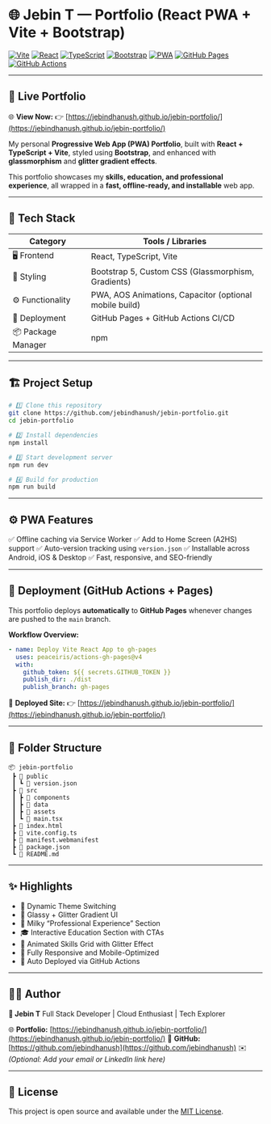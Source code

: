 # 🌐 **Jebin T — Portfolio (React PWA + Vite + Bootstrap)**

[![Vite](https://img.shields.io/badge/Vite-646CFF?style=for-the-badge\&logo=vite\&logoColor=white)](https://vitejs.dev/)
[![React](https://img.shields.io/badge/React-149ECA?style=for-the-badge\&logo=react\&logoColor=white)](https://react.dev/)
[![TypeScript](https://img.shields.io/badge/TypeScript-3178C6?style=for-the-badge\&logo=typescript\&logoColor=white)](https://www.typescriptlang.org/)
[![Bootstrap](https://img.shields.io/badge/Bootstrap-7311F5?style=for-the-badge\&logo=bootstrap\&logoColor=white)](https://getbootstrap.com/)
[![PWA](https://img.shields.io/badge/PWA-5A0FC8?style=for-the-badge\&logo=pwa\&logoColor=white)](https://web.dev/progressive-web-apps/)
[![GitHub Pages](https://img.shields.io/badge/Deployed-GitHub%20Pages-222222?style=for-the-badge\&logo=github\&logoColor=white)](https://jebindhanush.github.io/jebin-portfolio/)
[![GitHub Actions](https://img.shields.io/badge/CI-GitHub%20Actions-2088FF?style=for-the-badge\&logo=githubactions\&logoColor=white)](https://github.com/features/actions)

---

## 🚀 **Live Portfolio**

🌐 **View Now:**
👉 [https://jebindhanush.github.io/jebin-portfolio/](https://jebindhanush.github.io/jebin-portfolio/)

My personal **Progressive Web App (PWA) Portfolio**, built with **React + TypeScript + Vite**, styled using **Bootstrap**, and enhanced with **glassmorphism** and **glitter gradient effects**.

This portfolio showcases my **skills, education, and professional experience**, all wrapped in a **fast, offline-ready, and installable** web app.

---

## 🧠 **Tech Stack**

| Category           | Tools / Libraries                                      |
| ------------------ | ------------------------------------------------------ |
| 🖥️ Frontend       | React, TypeScript, Vite                                |
| 💅 Styling         | Bootstrap 5, Custom CSS (Glassmorphism, Gradients)     |
| ⚙️ Functionality   | PWA, AOS Animations, Capacitor (optional mobile build) |
| 🚀 Deployment      | GitHub Pages + GitHub Actions CI/CD                    |
| 📦 Package Manager | npm                                                    |

---

## 🏗️ **Project Setup**

```bash
# 1️⃣ Clone this repository
git clone https://github.com/jebindhanush/jebin-portfolio.git
cd jebin-portfolio

# 2️⃣ Install dependencies
npm install

# 3️⃣ Start development server
npm run dev

# 4️⃣ Build for production
npm run build
```

---

## ⚙️ **PWA Features**

✅ Offline caching via Service Worker
✅ Add to Home Screen (A2HS) support
✅ Auto-version tracking using `version.json`
✅ Installable across Android, iOS & Desktop
✅ Fast, responsive, and SEO-friendly

---

## 🚀 **Deployment (GitHub Actions + Pages)**

This portfolio deploys **automatically** to **GitHub Pages** whenever changes are pushed to the `main` branch.

**Workflow Overview:**

```yaml
- name: Deploy Vite React App to gh-pages
  uses: peaceiris/actions-gh-pages@v4
  with:
    github_token: ${{ secrets.GITHUB_TOKEN }}
    publish_dir: ./dist
    publish_branch: gh-pages
```

🔗 **Deployed Site:**
👉 [https://jebindhanush.github.io/jebin-portfolio/](https://jebindhanush.github.io/jebin-portfolio/)

---

## 📁 **Folder Structure**

```
📦 jebin-portfolio
 ┣ 📁 public
 ┃ ┗ 📜 version.json
 ┣ 📁 src
 ┃ ┣ 📁 components
 ┃ ┣ 📁 data
 ┃ ┣ 📁 assets
 ┃ ┗ 📜 main.tsx
 ┣ 📜 index.html
 ┣ 📜 vite.config.ts
 ┣ 📜 manifest.webmanifest
 ┣ 📜 package.json
 ┗ 📜 README.md
```

---

## ✨ **Highlights**

* 🎨 Dynamic Theme Switching
* 💎 Glassy + Glitter Gradient UI
* 💼 Milky “Professional Experience” Section
* 🎓 Interactive Education Section with CTAs
* 🚀 Animated Skills Grid with Glitter Effect
* 🌈 Fully Responsive and Mobile-Optimized
* 🔄 Auto Deployed via GitHub Actions

---

## 🧑‍💻 **Author**

**👋 Jebin T**
Full Stack Developer | Cloud Enthusiast | Tech Explorer

🌐 **Portfolio:** [https://jebindhanush.github.io/jebin-portfolio/](https://jebindhanush.github.io/jebin-portfolio/)
💼 **GitHub:** [https://github.com/jebindhanush](https://github.com/jebindhanush)
✉️ *(Optional: Add your email or LinkedIn link here)*

---

## 🪪 **License**

This project is open source and available under the [MIT License](LICENSE).
 